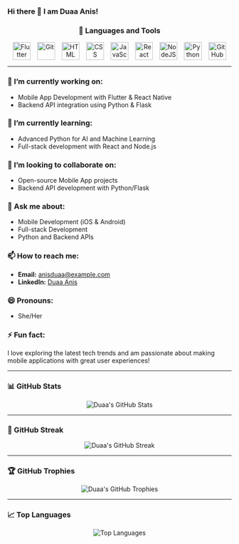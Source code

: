 ### Hi there 👋 I am Duaa Anis!

<!--
**anisduaa/anisduaa** is a ✨ _special_ ✨ repository because its `README.md` (this file) appears on your GitHub profile.
Here are some ideas to get you started:
- 🔭 I’m currently working on ...
- 🌱 I’m currently learning ...
- 👯 I’m looking to collaborate on ...
- 🤔 I’m looking for help with ...
- 💬 Ask me about ...
- 📫 How to reach me: ...
- 😄 Pronouns: ...
- ⚡ Fun fact: ...
-->

<div align="center">

### 🧰 Languages and Tools

<div style="display: flex; justify-content: center; align-items: center; gap: 15px;">
    <img src="https://cdn.jsdelivr.net/gh/devicons/devicon/icons/flutter/flutter-plain.svg" alt="Flutter" width="40px"/>
    <img src="https://cdn.jsdelivr.net/gh/devicons/devicon/icons/git/git-original.svg" alt="Git" width="40px"/>
    <img src="https://cdn.jsdelivr.net/gh/devicons/devicon/icons/html5/html5-plain.svg" alt="HTML" width="40px"/>
    <img src="https://cdn.jsdelivr.net/gh/devicons/devicon/icons/css3/css3-plain.svg" alt="CSS" width="40px"/>
    <img src="https://cdn.jsdelivr.net/gh/devicons/devicon/icons/javascript/javascript-plain.svg" alt="JavaScript" width="40px"/>
    <img src="https://cdn.jsdelivr.net/gh/devicons/devicon/icons/react/react-original.svg" alt="React" width="40px"/>
    <img src="https://cdn.jsdelivr.net/gh/devicons/devicon/icons/nodejs/nodejs-original.svg" alt="NodeJS" width="40px"/>
    <img src="https://cdn.jsdelivr.net/gh/devicons/devicon/icons/python/python-plain.svg" alt="Python" width="40px"/>
    <img src="https://cdn.jsdelivr.net/gh/devicons/devicon/icons/github/github-original.svg" alt="GitHub" width="40px"/>
</div>
</div>

---

### 🔭 I’m currently working on:
- Mobile App Development with Flutter & React Native
- Backend API integration using Python & Flask

### 🌱 I’m currently learning:
- Advanced Python for AI and Machine Learning
- Full-stack development with React and Node.js

### 👯 I’m looking to collaborate on:
- Open-source Mobile App projects
- Backend API development with Python/Flask

### 💬 Ask me about:
- Mobile Development (iOS & Android)
- Full-stack Development
- Python and Backend APIs

### 📫 How to reach me:
- **Email:** anisduaa@example.com
- **LinkedIn:** [Duaa Anis](https://linkedin.com/in/duaaanis)

### 😄 Pronouns:
- She/Her

### ⚡ Fun fact:
I love exploring the latest tech trends and am passionate about making mobile applications with great user experiences!

---

### 📊 GitHub Stats
<div align="center">
    <img src="https://github-readme-stats.vercel.app/api?username=anisduaa&show_icons=true&theme=gruvbox" alt="Duaa's GitHub Stats" />
</div>

---

### 🚀 GitHub Streak
<div align="center">
    <img src="https://github-readme-streak-stats.herokuapp.com/?user=anisduaa&theme=gruvbox" alt="Duaa's GitHub Streak" />
</div>

---

### 🏆 GitHub Trophies
<div align="center">
    <img src="https://github-profile-trophy.vercel.app/?username=anisduaa&theme=gruvbox&no-frame=true&row=1&column=6" alt="Duaa's GitHub Trophies" />
</div>

---

### 📈 Top Languages
<div align="center">
    <img src="https://github-readme-stats.vercel.app/api/top-langs/?username=anisduaa&layout=compact&theme=gruvbox" alt="Top Languages" />
</div>

